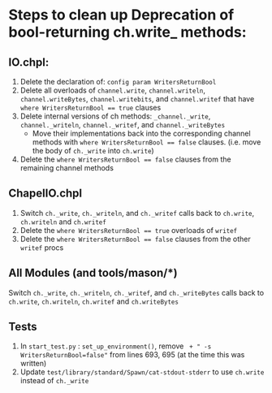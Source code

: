 # Steps to clean up Deprecation of bool-returning ch.write_ methods:
IO.chpl:
---

1. Delete the declaration of: `config param WritersReturnBool`
2. Delete all overloads of `channel.write`, `channel.writeln`, `channel.writeBytes`, `channel.writebits`, and `channel.writef` that have `where WritersReturnBool == true` clauses
3. Delete internal versions of ch methods: `_channel._write`, `channel._writeln`, `channel._writef`, and `channel._writeBytes`
    - Move their implementations back into the corresponding channel methods with `where WritersReturnBool == false` clauses. (i.e. move the body of `ch._write` into `ch.write`)
4. Delete the `where WritersReturnBool == false` clauses from the remaining channel methods


ChapelIO.chpl
---

1. Switch `ch._write`, `ch._writeln`, and `ch._writef` calls back to `ch.write`, `ch.writeln` and `ch.writef`
2. Delete the `where WritersReturnBool == true` overloads of `writef`
3. Delete the `where WritersReturnBool == false` clauses from the other `writef` procs


All Modules (and tools/mason/*)
---

Switch `ch._write`, `ch._writeln`, `ch._writef`, and `ch._writeBytes` calls back to `ch.write`, `ch.writeln`, `ch.writef` and `ch.writeBytes`


Tests
---

1. In `start_test.py` : `set_up_environment()`, remove ` + " -s WritersReturnBool=false"` from lines 693, 695 (at the time this was written)
2. Update `test/library/standard/Spawn/cat-stdout-stderr` to use `ch.write` instead of `ch._write`

